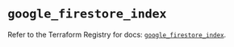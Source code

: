 # `google_firestore_index`

Refer to the Terraform Registry for docs: [`google_firestore_index`](https://registry.terraform.io/providers/hashicorp/google/5.45.2/docs/resources/firestore_index).
